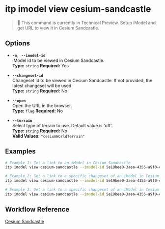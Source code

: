 # itp imodel view cesium-sandcastle

> 🔬 This command is currently in Technical Preview.
Setup iModel and get URL to view it in Cesium Sandcastle.

## Options

- **`-m, --imodel-id`**  
  iModel id to be viewed in Cesium Sandcastle.  
  **Type:** `string` **Required:** Yes

- **`--changeset-id`**  
  Changeset id to be viewed in Cesium Sandcastle. If not provided, the latest changeset will be used.  
  **Type:** `string` **Required:** No

- **`--open`**  
  Open the URL in the browser.  
  **Type:** `flag` **Required:** No

- **`--terrain`**  
  Select type of terrain to use. Default value is 'off'.  
  **Type:** `string` **Required:** No  
  **Valid Values:** `"cesiumWorldTerrain"`

## Examples

```bash
# Example 1: Get a link to an iModel in Cesium Sandcastle
itp imodel view cesium-sandcastle --imodel-id 5e19bee0-3aea-4355-a9f0-c6df9989ee7d

# Example 2: Get a link to a specific changeset of an iModel in Cesium Sandcastle
itp imodel view cesium-sandcastle --imodel-id 5e19bee0-3aea-4355-a9f0-c6df9989ee7d --changeset-id 2f3b4a8c92d747d5c8a8b2f9cde6742e5d74b3b5

# Example 3: Get a link to a specific changeset of an iModel in Cesium Sandcastle and open the URL in the browser
itp imodel view cesium-sandcastle --imodel-id 5e19bee0-3aea-4355-a9f0-c6df9989ee7d --changeset-id 2f3b4a8c92d747d5c8a8b2f9cde6742e5d74b3b5 --open
```

## Workflow Reference

[Cesium Sandcastle](/docs/command-workflows/cesium-sandcastle)